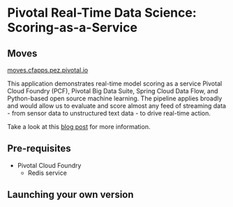 # Pivotal Real-Time Data Science: Scoring-as-a-Service
## Moves

[moves.cfapps.pez.pivotal.io](https://moves.cfapps.pez.pivotal.io)

This application demonstrates real-time model scoring as a service Pivotal Cloud Foundry (PCF), Pivotal Big Data Suite, Spring Cloud Data Flow, and Python-based open source machine learning. The pipeline applies broadly and would allow us to evaluate and score almost any feed of streaming data - from sensor data to unstructured text data - to drive real-time action.

Take a look at this [blog post](https://blog.pivotal.io/data-science-pivotal/products/scoring-as-a-service-to-operationalize-algorithms-for-real-time) for more information.

## Pre-requisites

* Pivotal Cloud Foundry
    * Redis service

## Launching your own version

